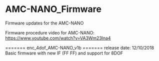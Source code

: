 # AMC-NANO_Firmware
Firmware updates for the AMC-NANO

Firmware procedure video for AMC-NANO:
https://www.youtube.com/watch?v=VA3Wm23lna4


======= enc_4dof_AMC-NANO_v1b =======
release date: 12/10/2018
Basic firmware with new IF (FF FF) and support for 8DOF
